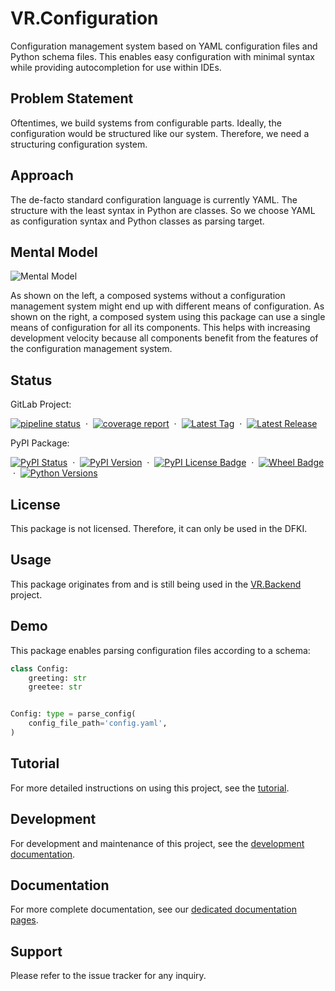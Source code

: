# VR.Configuration

Configuration management system
    based on YAML configuration files
    and Python schema files.
This enables easy configuration with minimal syntax
    while providing autocompletion for use within IDEs.

## Problem Statement

Oftentimes, we build systems from configurable parts.
Ideally, the configuration would be structured like our system.
Therefore, we need a structuring configuration system.

## Approach

The de-facto standard configuration language is currently YAML.
The structure with the least syntax in Python are classes.
So we choose YAML as configuration syntax and Python classes as parsing target.

## Mental Model

![Mental Model](https://gitlab.com/dfki/ra/ni/ol/iml/vr/vr.configuration/-/raw/main/_images/mental_model.png)

As shown on the left,
    a composed systems without a configuration management system
    might end up with different means of configuration.
As shown on the right,
    a composed system using this package
    can use a single means of configuration for all its components.
This helps
    with increasing development velocity
    because all components benefit from the features
    of the configuration management system.

## Status

GitLab Project:

[![pipeline status](https://gitlab.com/dfki/ra/ni/ol/iml/vr/vr.configuration/badges/main/pipeline.svg)](https://gitlab.com/dfki/ra/ni/ol/iml/vr/vr.configuration/-/pipelines/latest)
&nbsp;·&nbsp;
[![coverage report](https://gitlab.com/dfki/ra/ni/ol/iml/vr/vr.configuration/badges/main/coverage.svg)](https://gitlab.com/dfki/ra/ni/ol/iml/vr/vr.configuration/-/jobs)
&nbsp;·&nbsp;
[![Latest Tag](https://img.shields.io/gitlab/v/tag/dfki/ra/ni/ol/iml/vr/vr.configuration)](https://gitlab.com/dfki/ra/ni/ol/iml/vr/vr.configuration/-/tags)
&nbsp;·&nbsp;
[![Latest Release](https://gitlab.com/dfki/ra/ni/ol/iml/vr/vr.configuration/-/badges/release.svg)](https://gitlab.com/dfki/ra/ni/ol/iml/vr/vr.configuration/-/releases)

PyPI Package:

[![PyPI Status](https://img.shields.io/pypi/status/vr_configuration)](https://pypi.org/project/vr-configuration/)
&nbsp;·&nbsp;
[![PyPI Version](https://img.shields.io/pypi/v/vr_configuration)](https://pypi.org/project/vr-configuration/#history)
&nbsp;·&nbsp;
[![PyPI License Badge](https://img.shields.io/pypi/l/vr_configuration)](https://pypi.org/project/vr-configuration/)
&nbsp;·&nbsp;
[![Wheel Badge](https://img.shields.io/pypi/wheel/vr_configuration)](https://pypi.org/project/vr-configuration/#files)
&nbsp;·&nbsp;
[![Python Versions](https://img.shields.io/pypi/pyversions/vr_configuration)](https://pypi.org/project/vr-configuration/)

## License

This package is not licensed. Therefore, it can only be used in the DFKI.

## Usage

This package originates from and is still being used in
    the [VR.Backend](https://git.ni.dfki.de/iml/vr/vr.backend) project.

## Demo

This package enables parsing configuration files according to a schema:

```python
class Config:
    greeting: str
    greetee: str


Config: type = parse_config(
    config_file_path='config.yaml',
)
```

## Tutorial

For more detailed instructions on using this project,
  see the [tutorial](README_BASIC.md).

## Development

For development and maintenance of this project,
  see the [development documentation](README_DEVELOPERS.md).

## Documentation

For more complete documentation,
    see our [dedicated documentation pages](https://dfki.gitlab.io/ra/ni/ol/iml/vr/vr.configuration/).

## Support

Please refer to the issue tracker for any inquiry.
